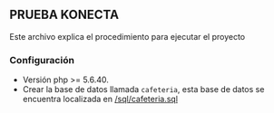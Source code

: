 ## PRUEBA KONECTA

Este archivo explica el procedimiento para ejecutar el proyecto

### Configuración

-  Versión php >= 5.6.40.
-  Crear la base de datos llamada `cafeteria`, esta base de datos se encuentra localizada en [/sql/cafeteria.sql](https://github.com/dvosorio/cafeteria/blob/master/sql/cafeteria.sql)

